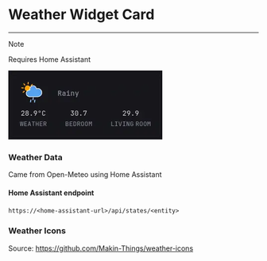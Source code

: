 # Weather Widget Card
---
> [!NOTE]
>
> Requires Home Assistant

![weather-widget-card](preview1.webp)

### Weather Data
Came from Open-Meteo using Home Assistant

#### Home Assistant endpoint

`https://<home-assistant-url>/api/states/<entity>`

### Weather Icons
Source: https://github.com/Makin-Things/weather-icons